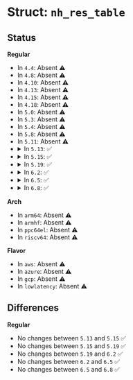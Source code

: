# Struct: <code>nh_res_table</code>

## Status
<b>Regular</b>
<ul>
<li>
In <code>4.4</code>: Absent ⚠️
</li>
<li>
In <code>4.8</code>: Absent ⚠️
</li>
<li>
In <code>4.10</code>: Absent ⚠️
</li>
<li>
In <code>4.13</code>: Absent ⚠️
</li>
<li>
In <code>4.15</code>: Absent ⚠️
</li>
<li>
In <code>4.18</code>: Absent ⚠️
</li>
<li>
In <code>5.0</code>: Absent ⚠️
</li>
<li>
In <code>5.3</code>: Absent ⚠️
</li>
<li>
In <code>5.4</code>: Absent ⚠️
</li>
<li>
In <code>5.8</code>: Absent ⚠️
</li>
<li>
In <code>5.11</code>: Absent ⚠️
</li>
<li>
<details>
<summary>In <code>5.13</code>: ✅</summary>

```c
struct nh_res_table {
    struct net *net;
    u32 nhg_id;
    struct delayed_work upkeep_dw;
    struct list_head uw_nh_entries;
    long unsigned int unbalanced_since;
    u32 idle_timer;
    u32 unbalanced_timer;
    u16 num_nh_buckets;
    struct nh_res_bucket nh_buckets[0];
};
```
</details>
</li>
<li>
<details>
<summary>In <code>5.15</code>: ✅</summary>

```c
struct nh_res_table {
    struct net *net;
    u32 nhg_id;
    struct delayed_work upkeep_dw;
    struct list_head uw_nh_entries;
    long unsigned int unbalanced_since;
    u32 idle_timer;
    u32 unbalanced_timer;
    u16 num_nh_buckets;
    struct nh_res_bucket nh_buckets[0];
};
```
</details>
</li>
<li>
<details>
<summary>In <code>5.19</code>: ✅</summary>

```c
struct nh_res_table {
    struct net *net;
    u32 nhg_id;
    struct delayed_work upkeep_dw;
    struct list_head uw_nh_entries;
    long unsigned int unbalanced_since;
    u32 idle_timer;
    u32 unbalanced_timer;
    u16 num_nh_buckets;
    struct nh_res_bucket nh_buckets[0];
};
```
</details>
</li>
<li>
<details>
<summary>In <code>6.2</code>: ✅</summary>

```c
struct nh_res_table {
    struct net *net;
    u32 nhg_id;
    struct delayed_work upkeep_dw;
    struct list_head uw_nh_entries;
    long unsigned int unbalanced_since;
    u32 idle_timer;
    u32 unbalanced_timer;
    u16 num_nh_buckets;
    struct nh_res_bucket nh_buckets[0];
};
```
</details>
</li>
<li>
<details>
<summary>In <code>6.5</code>: ✅</summary>

```c
struct nh_res_table {
    struct net *net;
    u32 nhg_id;
    struct delayed_work upkeep_dw;
    struct list_head uw_nh_entries;
    long unsigned int unbalanced_since;
    u32 idle_timer;
    u32 unbalanced_timer;
    u16 num_nh_buckets;
    struct nh_res_bucket nh_buckets[0];
};
```
</details>
</li>
<li>
<details>
<summary>In <code>6.8</code>: ✅</summary>

```c
struct nh_res_table {
    struct net *net;
    u32 nhg_id;
    struct delayed_work upkeep_dw;
    struct list_head uw_nh_entries;
    long unsigned int unbalanced_since;
    u32 idle_timer;
    u32 unbalanced_timer;
    u16 num_nh_buckets;
    struct nh_res_bucket nh_buckets[0];
};
```
</details>
</li>
</ul>
<b>Arch</b>
<ul>
<li>
In <code>arm64</code>: Absent ⚠️
</li>
<li>
In <code>armhf</code>: Absent ⚠️
</li>
<li>
In <code>ppc64el</code>: Absent ⚠️
</li>
<li>
In <code>riscv64</code>: Absent ⚠️
</li>
</ul>
<b>Flavor</b>
<ul>
<li>
In <code>aws</code>: Absent ⚠️
</li>
<li>
In <code>azure</code>: Absent ⚠️
</li>
<li>
In <code>gcp</code>: Absent ⚠️
</li>
<li>
In <code>lowlatency</code>: Absent ⚠️
</li>
</ul>

## Differences
<b>Regular</b>
<ul>
<li>
No changes between <code>5.13</code> and <code>5.15</code> ✅
</li>
<li>
No changes between <code>5.15</code> and <code>5.19</code> ✅
</li>
<li>
No changes between <code>5.19</code> and <code>6.2</code> ✅
</li>
<li>
No changes between <code>6.2</code> and <code>6.5</code> ✅
</li>
<li>
No changes between <code>6.5</code> and <code>6.8</code> ✅
</li>
</ul>
